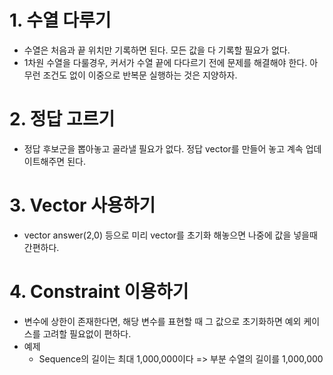 # 1. 수열 다루기
  - 수열은 처음과 끝 위치만 기록하면 된다. 모든 값을 다 기록할 필요가 없다.
  - 1차원 수열을 다룰경우, 커서가 수열 끝에 다다르기 전에 문제를 해결해야 한다. 아무런 조건도 없이 이중으로 반복문 실행하는 것은 지양하자.

# 2. 정답 고르기
  - 정답 후보군을 뽑아놓고 골라낼 필요가 없다. 정답 vector를 만들어 놓고 계속 업데이트해주면 된다.

# 3. Vector 사용하기
  - vector<int> answer(2,0) 등으로 미리 vector를 초기화 해놓으면 나중에 값을 넣을때 간편하다.
  
# 4. Constraint 이용하기
  - 변수에 상한이 존재한다면, 해당 변수를 표현할 때 그 값으로 초기화하면 예외 케이스를 고려할 필요없이 편하다.
  - 예제
    - Sequence의 길이는 최대 1,000,000이다 => 부분 수열의 길이를 1,000,000
